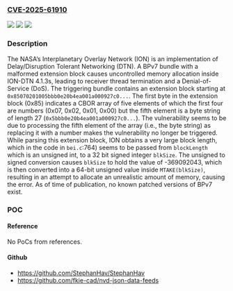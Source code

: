 ### [CVE-2025-61910](https://cve.mitre.org/cgi-bin/cvename.cgi?name=CVE-2025-61910)
![](https://img.shields.io/static/v1?label=Product&message=ION-DTN&color=blue)
![](https://img.shields.io/static/v1?label=Version&message=%3D%204.1.3s%20&color=brightgreen)
![](https://img.shields.io/static/v1?label=Vulnerability&message=CWE-789%3A%20Memory%20Allocation%20with%20Excessive%20Size%20Value&color=brightgreen)

### Description

The NASA’s Interplanetary Overlay Network (ION) is an implementation of Delay/Disruption Tolerant Networking (DTN). A BPv7 bundle with a malformed extension block causes uncontrolled memory allocation inside ION-DTN 4.1.3s, leading to receiver thread termination and a Denial-of-Service (DoS). The triggering bundle contains an extension block starting at `0x85070201005bbb0e20b4ea001a000927c0...`. The first byte in the extension block (0x85) indicates a CBOR array of five elements of which the first four are numbers (0x07, 0x02, 0x01, 0x00) but the fifth element is a byte string of length 27 (`0x5bbb0e20b4ea001a000927c0...`). The vulnerability seems to be due to processing the fifth element of the array (i.e., the byte string) as replacing it with a number makes the vulnerability no longer be triggered. While parsing this extension block, ION obtains a very large block length, which in the code in `bei.c`:764) seems to be passed from `blockLength` which is an unsigned int, to a 32 bit signed integer `blkSize`. The unsigned to signed conversion causes `blkSize` to hold the value of -369092043, which is then converted into a 64-bit unsigned value inside `MTAKE(blkSize)`, resulting in an attempt to allocate an unrealistic amount of memory, causing the error. As of time of publication, no known patched versions of BPv7 exist.

### POC

#### Reference
No PoCs from references.

#### Github
- https://github.com/StephanHav/StephanHav
- https://github.com/fkie-cad/nvd-json-data-feeds

